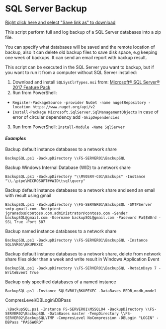 # SQL Server Backup

[Right click here and select "Save link as" to download](https://raw.githubusercontent.com/OleksandrBlack/powershell-scripts/main/SQL%20Server%20Backup/BackupSQL.ps1)

This script perform full and log backup of a SQL Server databases into a zip file.

You can specify what databases will be saved and the remote location of backup, also it can delete old backup files to save disk space, e.g keeping one week of backups. It can send an email report with backup result.

This script can be executed in the SQL Server you want to backup, but if you want to run it from a computer without SQL Server installed:

1. Download and install `SQLSysClrTypes.msi` from: [Microsoft® SQL Server® 2017 Feature Pack](https://www.microsoft.com/en-US/download/details.aspx?id=55992)
2. Run from PowerShell: 
  - `Register-PackageSource -provider NuGet -name nugetRepository -location https://www.nuget.org/api/v2`
  - `Install-Package Microsoft.SqlServer.SqlManagementObjects` in case of error of circular dependency add `-SkipDependencies`
3. Run from PowerShell: `Install-Module -Name SqlServer`

#### *Examples*

Backup default instance databases to a network share

`BackupSQL.ps1 -BackupDirectory \\FS-SERVER01\BackupSQL`

Backup Windows Internal Database (WID) to a network share

`BackupSQL.ps1 -BackupDirectory "\\MV0SRV-C01\Backups" -Instance "\\.\pipe\MICROSOFT##WID\tsql\query"`

Backup default instance databases to a network share and send an email with result using gmail

`BackupSQL.ps1 -BackupDirectory \\FS-SERVER01\BackupSQL -SMTPServer smtp.gmail.com -Recipient jgranados@contoso.com,administrator@contoso.com -Sender backupSQL@gmail.com -Username backupSQL@gmail.com -Password Pa$$W0rd -SSL True -Port 587`

Backup named instance databases to a network share

`BackupSQL.ps1 -BackupDirectory \\FS-SERVER01\BackupSQL -Instance SQLSVR01\BKUPEXEC`

Backup default instance databases to a network share, delete from network share files older than a week and write result in Windows Application Event

`BackupSQL.ps1 -BackupDirectory \\FS-SERVER01\BackupSQL -RetainDays 7 -WriteEvent True`

Backup only specified databases of a named instance

`BackupSQL.ps1 -Instance SQLSVR01\BKUPEXEC -DataBases BEDB,msdb,model`

CompresLevel\DBLogin\DBPass

`.\BackupSQL.ps1 -Instance FS-SERVER01\MSSQL04 -BackupDirectory \\FS-SERVER02\BackupSQL -DataBases master -TempDirectory \\FS-SERVER02\BackupSQL\TMP -CompresLevel NoCompression -DBLogin "LOGIN" -DBPass "PASSWORD"`
